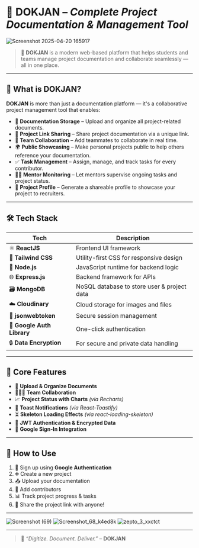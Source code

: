 # 🚀 **DOKJAN** – *Complete Project Documentation & Management Tool*
![Screenshot 2025-04-20 165917](https://github.com/user-attachments/assets/5005b1e1-34da-4818-a638-a0a4ded276c4)


> 📘 **DOKJAN** is a modern web-based platform that helps students and teams manage project documentation and collaborate seamlessly — all in one place.

---


## 🧠 **What is DOKJAN?**

**DOKJAN** is more than just a documentation platform — it's a collaborative project management tool that enables:

- 📂 **Documentation Storage** – Upload and organize all project-related documents.
- 🔗 **Project Link Sharing** – Share project documentation via a unique link.
- 👥 **Team Collaboration** – Add teammates to collaborate in real time.
- 🌍 **Public Showcasing** – Make personal projects public to help others reference your documentation.
- ✅ **Task Management** – Assign, manage, and track tasks for every contributor.
- 👨‍🏫 **Mentor Monitoring** – Let mentors supervise ongoing tasks and project status.
- 🧾 **Project Profile** – Generate a shareable profile to showcase your project to recruiters.

---

## 🛠️ **Tech Stack**

| Tech                     | Description                                       |
|--------------------------|---------------------------------------------------|
| ⚛️ **ReactJS**           | Frontend UI framework                             |
| 🎨 **Tailwind CSS**       | Utility-first CSS for responsive design           |
| 🚀 **Node.js**           | JavaScript runtime for backend logic              |
| 🌐 **Express.js**        | Backend framework for APIs                        |
| 🗃️ **MongoDB**           | NoSQL database to store user & project data       |
| ☁️ **Cloudinary**        | Cloud storage for images and files                |
| 🔐 **jsonwebtoken**      | Secure session management                         |
| 🔑 **Google Auth Library**| One-click authentication                         |
| 🔒 **Data Encryption**   | For secure and private data handling              |

---

## 🎯 **Core Features**

- 📄 **Upload & Organize Documents**
- 🧑‍🤝‍🧑 **Team Collaboration**
- 📈 **Project Status with Charts** *(via Recharts)*
- 🍞 **Toast Notifications** *(via React-Toastify)*
- ⏳ **Skeleton Loading Effects** *(via react-loading-skeleton)*
- 🔐 **JWT Authentication & Encrypted Data**
- 👤 **Google Sign-In Integration**




---

## 🔗 **How to Use**

1. 👤 Sign up using **Google Authentication**
2. ➕ Create a new project
3. 📤 Upload your documentation
4. 👥 Add contributors
5. 📊 Track project progress & tasks
6. 🔗 Share the project link with anyone!

---

![Screenshot (69)](https://github.com/user-attachments/assets/377f910e-f7f7-48e7-a80d-8c05568da535)
![Screenshot_68_k4ed8k](https://github.com/user-attachments/assets/91bcc268-57ae-4ad2-a077-f434bfad4e50)
![zepto_3_xxctct](https://github.com/user-attachments/assets/3166f5bf-589e-495a-add5-cdc4d16ea225)



---

> 🧾 *“Digitize. Document.  Deliver.”* – **DOKJAN**
